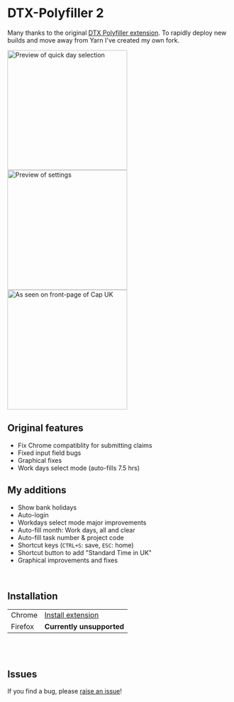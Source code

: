 # DTX-Polyfiller 2
Many thanks to the original [DTX Polyfiller extension](https://github.com/Capgemini/dtx-polyfiller/). To rapidly deploy new builds and move away from Yarn I've created my own fork.

<img
  src="https://raw.githubusercontent.com/FreddieDev/dtx-polyfiller/master/previews/Quick%20selection.gif"
  alt="Preview of quick day selection"
  height="270"
/>
<img
  src="https://raw.githubusercontent.com/FreddieDev/dtx-polyfiller/master/previews/Settings.png"
  alt="Preview of settings"
  height="270"
/>
<img
  src="https://raw.githubusercontent.com/FreddieDev/dtx-polyfiller/master/previews/Cap%20UK%20front-page%20article.png"
  alt="As seen on front-page of Cap UK"
  height="270"
/>

## Original features
- Fix Chrome compatiblity for submitting claims 
- Fixed input field bugs
- Graphical fixes
- Work days select mode (auto-fills 7.5 hrs)

## My additions
- Show bank holidays
- Auto-login
- Workdays select mode major improvements
- Auto-fill month: Work days, all and clear
- Auto-fill task number & project code
- Shortcut keys (`CTRL+S`: save, `ESC`: home)
- Shortcut button to add "Standard Time in UK"
- Graphical improvements and fixes

<br />

## Installation
|     |     |
| --- | --- |
| Chrome   | [Install extension](https://chrome.google.com/webstore/detail/mbdlbjpimeeemdhkehileedfdemdlogk) |
| Firefox  | **Currently unsupported** |

<br />
<br />

## Issues
If you find a bug, please [raise an issue](../../issues)!
